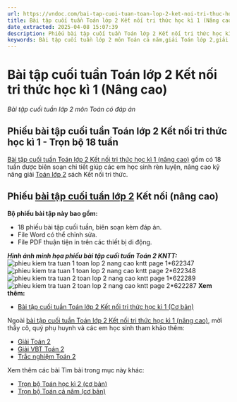 ```yaml
---
url: https://vndoc.com/bai-tap-cuoi-tuan-toan-lop-2-ket-noi-tri-thuc-hoc-ki-1-nang-cao-335724
title: Bài tập cuối tuần Toán lớp 2 Kết nối tri thức học kì 1 (Nâng cao) - Bài tập cuối tuần lớp 2 môn Toán có đáp án - VnDoc.com
date_extracted: 2025-04-08 15:07:39
description: Phiếu bài tập cuối tuần Toán lớp 2 Kết nối tri thức học kì 1 (nâng cao) bao gồm các bài tập về môn Toán giúp các em học sinh ôn tập, nâng cao kỹ năng học Toán lớp 2 của mình.
keywords: Bài tập cuối tuần lớp 2 môn Toán cả năm,giải Toán lớp 2,giải bài tập toán 2,toán lớp 2,bài tập toán lớp 2,bài tập toán cuối tuần lớp 2,Bài tập cuối tuần lớp 2 sách Kết nối tri thức,Bài tập cuối tuần lớp 2 cả năm,Phiếu bài tập cuối tuần Toán lớp 2,Phiếu bài tập cuối tuần Toán 2 học kì 1,đề kiểm tra cuối tuần lớp 2 môn toán sách kết nối,bài tập toán lớp 2 kết nối,bài tập cuối tuần lớp 2 KNTT,bài tập cuối tuần toán lớp 2 KNTT
---
```


# Bài tập cuối tuần Toán lớp 2 Kết nối tri thức học kì 1 \(Nâng cao\)
_Bài tập cuối tuần lớp 2 môn Toán có đáp án_
## **Phiếu bài tập cuối tuần Toán lớp 2 Kết nối tri thức học kì 1 - Trọn bộ 18 tuần**
[Bài tập cuối tuần Toán lớp 2 Kết nối tri thức học kì 1 \(nâng cao\)](<https://vndoc.com/bai-tap-cuoi-tuan-toan-lop-2-ket-noi-tri-thuc-hoc-ki-1-nang-cao-335724>) gồm có 18 tuần được biên soạn chi tiết giúp các em học sinh rèn luyện, nâng cao kỹ năng giải [Toán lớp 2](<https://vndoc.com/toan-lop2>) sách Kết nối tri thức.
## Phiếu [bài tập cuối tuần lớp 2](<https://vndoc.com/bai-tap-cuoi-tuan-lop2>) Kết nối \(nâng cao\)
**Bộ phiếu bài tập này bao gồm:**
  * 18 phiếu bài tập cuối tuần, biên soạn kèm đáp án.
  * File Word có thể chỉnh sửa.
  * File PDF thuận tiện in trên các thiết bị di động.

_**Hình ảnh minh họa phiếu bài tập cuối tuần Toán 2 KNTT:**_
![phieu kiem tra tuan 1 toan lop 2 nang cao kntt page 1*622347](https://i.vdoc.vn/data/image/2024/08/15/phieu-kiem-tra-tuan-1-toan-lop-2-nang-cao-kntt-page-1.jpg)![phieu kiem tra tuan 1 toan lop 2 nang cao kntt page 2*622348](https://i.vdoc.vn/data/image/2024/08/15/phieu-kiem-tra-tuan-1-toan-lop-2-nang-cao-kntt-page-2.jpg)
![phieu kiem tra tuan 2 toan lop 2 nang cao kntt page 1*622289](https://i.vdoc.vn/data/image/2024/08/15/phieu-kiem-tra-tuan-2-toan-lop-2-nang-cao-kntt-page-1.jpg)![phieu kiem tra tuan 2 toan lop 2 nang cao kntt page 2*622287](https://i.vdoc.vn/data/image/2024/08/15/phieu-kiem-tra-tuan-2-toan-lop-2-nang-cao-kntt-page-2.jpg)
**Xem thêm:**
  * [Bài tập cuối tuần Toán lớp 2 Kết nối tri thức học kì 1 \(Cơ bản\)](<https://vndoc.com/phieu-bai-tap-cuoi-tuan-toan-2-hoc-ki-1-188260>)

Ngoài [bài tập cuối tuần Toán lớp 2 Kết nối tri thức học kì 1 \(nâng cao\)](<https://vndoc.com/bai-tap-cuoi-tuan-toan-lop-2-ket-noi-tri-thuc-hoc-ki-1-nang-cao-335724>), mời thầy cô, quý phụ huynh và các em học sinh tham khảo thêm:
  * [Giải Toán 2](<https://vndoc.com/toan-lop2>)
  * [Giải VBT Toán 2](<https://vndoc.com/vo-bai-tap-toan2>)
  * [Trắc nghiệm Toán 2](<https://vndoc.com/trac-nghiem-toan-lop-2-ket-noi-tri-thuc>)

Xem thêm các bài Tìm bài trong mục này khác:
  * [Trọn bộ Toán học kì 2 \(cơ bản\)](</phieu-bai-tap-cuoi-tuan-toan-2-hoc-ki-2-188913>)
  * [Trọn bộ Toán cả năm \(cơ bản\)](</phieu-bai-tap-cuoi-tuan-mon-toan-lop-2-ca-nam-188940>)

